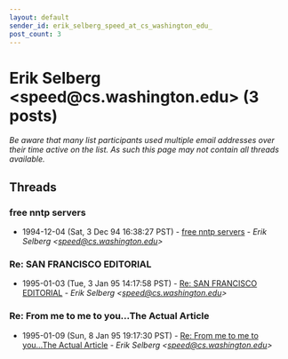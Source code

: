 ```yaml
---
layout: default
sender_id: erik_selberg_speed_at_cs_washington_edu_
post_count: 3
---
```


# Erik Selberg <speed<span>@</span>cs.washington.edu> (3 posts)

_Be aware that many list participants used multiple email addresses over their time active on the list. As such this page may not contain all threads available._

## Threads

### free nntp servers
+ 1994-12-04 (Sat, 3 Dec 94 16:38:27 PST) - [free nntp servers](/archive/1994/12/d95e31aa5f817df080b8b09080211aa350db19975044c88114bf2a1d8eea9331) - _Erik Selberg \<speed@cs.washington.edu\>_

### Re: SAN FRANCISCO EDITORIAL
+ 1995-01-03 (Tue, 3 Jan 95 14:17:58 PST) - [Re: SAN FRANCISCO EDITORIAL](/archive/1995/01/1e500e2517eb10fb7e040716faa3744b86d457ba98dc172424c7d2c04ef3e7c8) - _Erik Selberg \<speed@cs.washington.edu\>_

### Re: From me to me to you...The Actual Article
+ 1995-01-09 (Sun, 8 Jan 95 19:17:30 PST) - [Re: From me to me to you...The Actual Article](/archive/1995/01/deecb0f4e827c83582ac7ce09524521f3dc5a916f000efc21da81d0fc98be181) - _Erik Selberg \<speed@cs.washington.edu\>_

